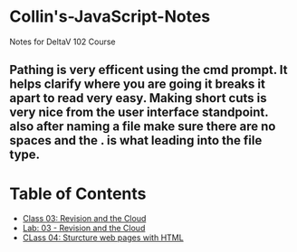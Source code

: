 # Collin's-JavaScript-Notes
Notes for DeltaV 102 Course

## Pathing is very efficent using the cmd prompt. It helps clarify where you are going it breaks it apart to read very easy. Making short cuts is very nice from the user interface standpoint. also after naming a file make sure there are no spaces and the . is what leading into the file type.

# Table of Contents
- [Class 03: Revision and the Cloud](Class03Notes.md)
- [Lab: 03 - Revision and the Cloud](Lab:03-RevisionAndTheCloud.md)
- [CLass 04: Sturcture web pages with HTML](Class04Notes.md)
